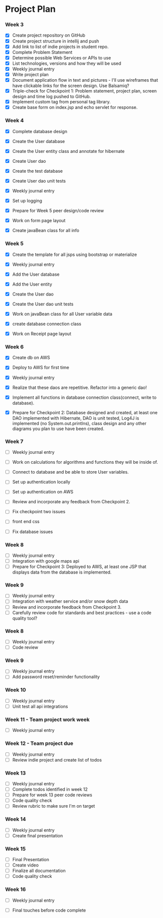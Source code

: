 # Project Plan

### Week 3
- [x] Create project repository on GitHub
- [x] Create project structure in intellij and push
- [x] Add link to list of indie projects in student repo.
- [x] Complete Problem Statement
- [x] Determine possible Web Services or APIs to use
- [x] List technologies, versions and how they will be used
- [x] Weekly journal entry
- [x] Write project plan
- [x] Document application flow in text and pictures - I'll use wireframes that have clickable links for the screen design. Use Balsamiq? 
- [x] Triple-check for Checkpoint 1: Problem statement, project plan, screen design and time log pushed to GitHub. 
- [x] Implement custom tag from personal tag library.
- [x] Create base form on index.jsp and echo servlet for response.

### Week 4
- [x] Complete database design
- [x] Create the User database
- [x] Create the User entity class and annotate for hibernate
- [x] Create User dao
- [x] Create the test database
- [x] Create User dao unit tests
- [x] Weekly journal entry
- [x] Set up logging
- [x] Prepare for Week 5 peer design/code review
- [x] Work on form page layout
- [x] Create javaBean class for all info


### Week 5

- [x] Create the template for all jsps using bootstrap or materialize
- [x] Weekly journal entry
- [x] Add the User database
- [x] Add the User entity
- [x] Create the User dao
- [x] Create the User dao unit tests
- [x] Work on javaBean class for all User variable data
- [x] create database connection class
- [x] Work on Receipt page layout


### Week 6

- [x] Create db on AWS
- [x] Deploy to AWS for first time
- [x] Weekly journal entry
- [x] Realize that these daos are repetitive. Refactor into a generic dao!
- [x] Implement all functions in database connection class(connect, write to database).
- [x] Prepare for Checkpoint 2: Database designed and created, at least one DAO implemented with Hibernate, DAO is unit tested, Log4J is implemented (no System.out.printlns), class design and any other diagrams you plan to use have been created. 


### Week 7

- [ ] Weekly journal entry
- [ ] Work on calculations for algorithms and functions they will be inside of.  
- [ ] Connect to database and be able to store User variables.
- [ ] Set up authentication locally
- [ ] Set up authentication on AWS
- [ ] Review and incorporate any feedback from Checkpoint 2.
- [ ] Fix checkpoint two issues
- [ ] front end css
- [ ] Fix database issues


### Week 8

- [ ] Weekly journal entry
- [ ] Integration with google maps api
- [ ] Prepare for Checkpoint 3: Deployed to AWS, at least one JSP that displays data from the database is implemented. 

### Week 9
- [ ] Weekly journal entry
- [ ] Integration with weather service and/or snow depth data
- [ ] Review and incorporate feedback from Checkpoint 3.
- [ ] Carefully review code for standards and best practices - use a code quality tool? 

### Week 8
- [ ] Weekly journal entry
- [ ] Code review

### Week 9
- [ ] Weekly journal entry
- [ ] Add password reset/reminder functionality

### Week 10
- [ ] Weekly journal entry
- [ ] Unit test all api integrations

### Week 11 - Team project work week
- [ ] Weekly journal entry

### Week 12 - Team project due
- [ ] Weekly journal entry
- [ ] Review indie project and create list of todos

### Week 13
- [ ] Weekly journal entry
- [ ] Complete todos identified in week 12
- [ ] Prepare for week 13 peer code reviews
- [ ] Code quality check
- [ ] Review rubric to make sure I'm on target

### Week 14
- [ ] Weekly journal entry
- [ ] Create final presentation

### Week 15
- [ ] Final Presentation
- [ ] Create video
- [ ] Finalize all documentation
- [ ] Code quality check

### Week 16
- [ ] Weekly journal entry
- [ ] Final touches before code complete







